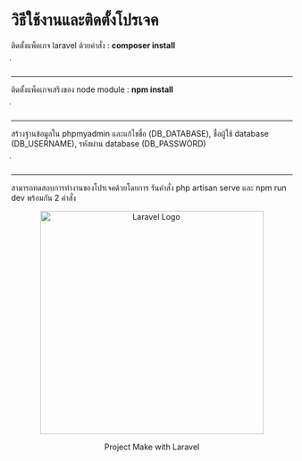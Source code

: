 <h1>วิธีใช้งานและติดตั้งโปรเจค</h1>
<p>ติดตั้งแพ็คเกจ laravel ด้วยคำสั่ง : <b>composer install</b></p>
่<hr>
<p>ติดตั้งแพ็คเกจเสริงของ node module : <b>npm install</b></p>
่<hr>
<p>สร้างฐานข้อมูลใน phpmyadmin และแก้ไขชื่อ (DB_DATABASE), ชื่อผู้ใช้ database (DB_USERNAME), รหัสผ่าน database (DB_PASSWORD)</p>
่<hr>
<p>สามารถทดสอบการทำงานของโปรเจคด้วยโดยการ รันคำสั่ง php artisan serve และ npm run dev พร้อมกัน 2 คำสั่ง</p>



<p align="center"><a href="https://laravel.com" target="_blank"><img src="https://raw.githubusercontent.com/laravel/art/master/logo-lockup/5%20SVG/2%20CMYK/1%20Full%20Color/laravel-logolockup-cmyk-red.svg" width="400" alt="Laravel Logo"></a></p>
<p align="center">Project Make with Laravel</p>
